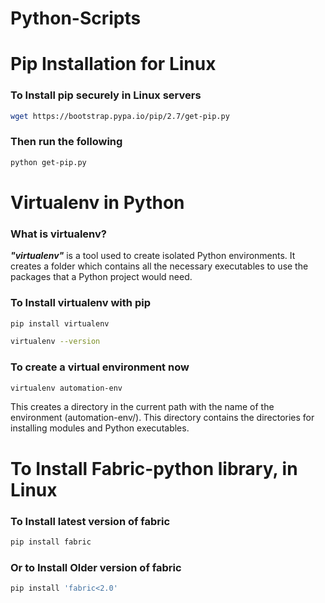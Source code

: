 # Python-Scripts

# Pip Installation for Linux  

### To Install pip securely in Linux servers
```sh
wget https://bootstrap.pypa.io/pip/2.7/get-pip.py
```
### Then run the following
```sh
python get-pip.py
```

# Virtualenv in Python
### What is virtualenv?
***"virtualenv"*** is a tool used to create isolated Python environments. It creates a folder which contains all the necessary executables to use the packages that a Python project would need.
 ### To Install virtualenv with pip
 ```sh
pip install virtualenv
```
```sh
virtualenv --version
```
### To create a virtual environment now
```sh
virtualenv automation-env
```
This creates a directory in the current path with the name of the environment (automation-env/). This directory contains the directories for installing modules and Python executables.


# To Install Fabric-python library, in Linux
### To Install latest version of fabric 
```sh
pip install fabric
```
### Or to Install Older version of fabric 
```sh
pip install 'fabric<2.0'
```

